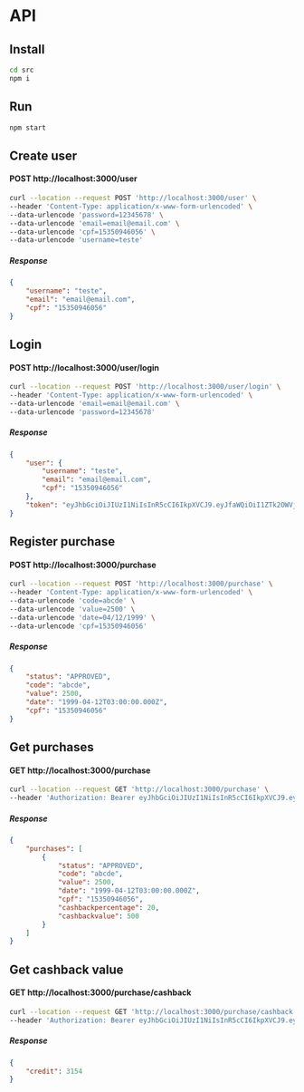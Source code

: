 # API

## Install
```bash
cd src
npm i
```

## Run
```bash
npm start
```

## Create user

#### POST http://localhost:3000/user
```bash
curl --location --request POST 'http://localhost:3000/user' \
--header 'Content-Type: application/x-www-form-urlencoded' \
--data-urlencode 'password=12345678' \
--data-urlencode 'email=email@email.com' \
--data-urlencode 'cpf=15350946056' \
--data-urlencode 'username=teste'
```
##### Response
```json
{
    "username": "teste",
    "email": "email@email.com",
    "cpf": "15350946056"
}
```

## Login

#### POST http://localhost:3000/user/login
```bash
curl --location --request POST 'http://localhost:3000/user/login' \
--header 'Content-Type: application/x-www-form-urlencoded' \
--data-urlencode 'email=email@email.com' \
--data-urlencode 'password=12345678'
```
##### Response
```json
{
    "user": {
        "username": "teste",
        "email": "email@email.com",
        "cpf": "15350946056"
    },
    "token": "eyJhbGciOiJIUzI1NiIsInR5cCI6IkpXVCJ9.eyJfaWQiOiI1ZTk2OWVjYzQ1NGRlMDY3YWJhZWUyMTEiLCJjcmVhdGVkQXQiOjE1ODY5MjkzNjQyODksImlhdCI6MTU4NjkyOTM2NCwiZXhwIjoxNTg2OTMyOTY0fQ.M1Bg4Eh9emkbdIhVF6S3TVi4DFsGCLK1uy7tRxtDSn4"
}
```

## Register purchase

#### POST http://localhost:3000/purchase
```bash
curl --location --request POST 'http://localhost:3000/purchase' \
--header 'Content-Type: application/x-www-form-urlencoded' \
--data-urlencode 'code=abcde' \
--data-urlencode 'value=2500' \
--data-urlencode 'date=04/12/1999' \
--data-urlencode 'cpf=15350946056'
```
##### Response
```json
{
    "status": "APPROVED",
    "code": "abcde",
    "value": 2500,
    "date": "1999-04-12T03:00:00.000Z",
    "cpf": "15350946056"
}
```

## Get purchases

#### GET http://localhost:3000/purchase
```bash
curl --location --request GET 'http://localhost:3000/purchase' \
--header 'Authorization: Bearer eyJhbGciOiJIUzI1NiIsInR5cCI6IkpXVCJ9.eyJfaWQiOiI1ZTk2OWVjYzQ1NGRlMDY3YWJhZWUyMTEiLCJjcmVhdGVkQXQiOjE1ODY5MjkzNjQyODksImlhdCI6MTU4NjkyOTM2NCwiZXhwIjoxNTg2OTMyOTY0fQ.M1Bg4Eh9emkbdIhVF6S3TVi4DFsGCLK1uy7tRxtDSn4'
```
##### Response
```json
{
    "purchases": [
        {
            "status": "APPROVED",
            "code": "abcde",
            "value": 2500,
            "date": "1999-04-12T03:00:00.000Z",
            "cpf": "15350946056",
            "cashbackpercentage": 20,
            "cashbackvalue": 500
        }
    ]
}
```

## Get cashback value

#### GET  http://localhost:3000/purchase/cashback
```bash
curl --location --request GET 'http://localhost:3000/purchase/cashback' \
--header 'Authorization: Bearer eyJhbGciOiJIUzI1NiIsInR5cCI6IkpXVCJ9.eyJfaWQiOiI1ZTk2OWVjYzQ1NGRlMDY3YWJhZWUyMTEiLCJjcmVhdGVkQXQiOjE1ODY5MjkzNjQyODksImlhdCI6MTU4NjkyOTM2NCwiZXhwIjoxNTg2OTMyOTY0fQ.M1Bg4Eh9emkbdIhVF6S3TVi4DFsGCLK1uy7tRxtDSn4'
```
##### Response
```json
{
    "credit": 3154
}
```

